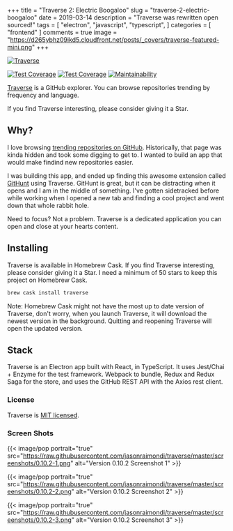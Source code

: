 +++
title = "Traverse 2: Electric Boogaloo"
slug = "traverse-2-electric-boogaloo"
date = 2019-03-14
description = "Traverse was rewritten open sourced!"
tags = [
    "electron",
    "javascript",
    "typescript",
]
categories = [
    "frontend"
]
comments = true
image = "https://d265ybhz09ikd5.cloudfront.net/posts/_covers/traverse-featured-mini.png"
+++

[![Traverse](https://d265ybhz09ikd5.cloudfront.net/posts/2018/08/traverse/pointing-mini.png)](https://github.com/jasonraimondi/traverse)

[![Test Coverage](https://travis-ci.org/jasonraimondi/traverse.svg?branch=master)](https://travis-ci.org/jasonraimondi/traverse#)
[![Test Coverage](https://api.codeclimate.com/v1/badges/ad2b588b8f655bc8f384/test_coverage)](https://codeclimate.com/github/jasonraimondi/traverse/test_coverage)
[![Maintainability](https://api.codeclimate.com/v1/badges/ad2b588b8f655bc8f384/maintainability)](https://codeclimate.com/github/jasonraimondi/traverse/maintainability)

[Traverse](https://traverse.site) is a GitHub explorer. You can browse repositories trending by frequency and language.

If you find Traverse interesting, please consider giving it a Star.

## Why?

I love browsing [trending repositories on GitHub](https://github.com/trending). Historically, that page was kinda hidden and took some digging to get to. I wanted to build an app that would make findind new repositories easier.

I was building this app, and ended up finding this awesome extension called [GitHunt](http://github.com/kamranahmedse/githunt) using Traverse. GitHunt is great, but it can be distracting when it opens and I am in the middle of something. I've gotten sidetracked before while working when I opened a new tab and finding a cool project and went down that whole rabbit hole.

Need to focus? Not a problem. Traverse is a dedicated application you can open and close at your hearts content.

## Installing

Traverse is available in Homebrew Cask. If you find Traverse interesting, please consider giving it a Star. I need a minimum of 50 stars to keep this project on Homebrew Cask.

```bash
brew cask install traverse
```

Note: Homebrew Cask might not have the most up to date version of Traverse, don't worry, when you launch Traverse, it will download the newest version in the background. Quitting and reopening Traverse will open the updated version.

## Stack

Traverse is an Electron app built with React, in TypeScript. It uses Jest/Chai + Enzyme for the test framework. Webpack to bundle, Redux and Redux Saga for the store, and uses the GitHub REST API with the Axios rest client. 

### License

Traverse is [MIT licensed](https://github.com/jasonraimondi/traverse/blob/master/LICENSE).

### Screen Shots

{{< image/pop portrait="true" src="https://raw.githubusercontent.com/jasonraimondi/traverse/master/screenshots/0.10.2-1.png" alt="Version 0.10.2 Screenshot 1" >}}

{{< image/pop portrait="true" src="https://raw.githubusercontent.com/jasonraimondi/traverse/master/screenshots/0.10.2-2.png" alt="Version 0.10.2 Screenshot 2" >}}

{{< image/pop portrait="true" src="https://raw.githubusercontent.com/jasonraimondi/traverse/master/screenshots/0.10.2-3.png" alt="Version 0.10.2 Screenshot 3" >}}
